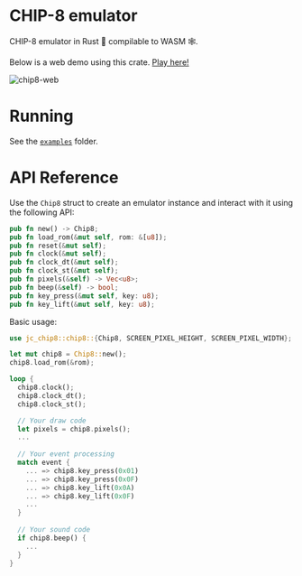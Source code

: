 # CHIP-8 emulator

CHIP-8 emulator in Rust 🦀 compilable to WASM 🕸. 

Below is a web demo using this crate. [Play here!](https://joao-conde.github.io/jc-chip8)

![chip8-web](https://user-images.githubusercontent.com/16060539/135887650-2d98f22f-cdbc-4356-bee4-d1b75d2ec3e6.gif)

# Running

See the [`examples`](./examples) folder.

# API Reference

Use the `Chip8` struct to create an emulator instance and interact with it using the following API:

```rust
pub fn new() -> Chip8;
pub fn load_rom(&mut self, rom: &[u8]);
pub fn reset(&mut self);
pub fn clock(&mut self);
pub fn clock_dt(&mut self);
pub fn clock_st(&mut self);
pub fn pixels(&self) -> Vec<u8>;
pub fn beep(&self) -> bool;
pub fn key_press(&mut self, key: u8);
pub fn key_lift(&mut self, key: u8);
```

Basic usage:

```rust
use jc_chip8::chip8::{Chip8, SCREEN_PIXEL_HEIGHT, SCREEN_PIXEL_WIDTH};

let mut chip8 = Chip8::new();
chip8.load_rom(&rom);

loop {
  chip8.clock();
  chip8.clock_dt();
  chip8.clock_st();

  // Your draw code
  let pixels = chip8.pixels();
  ...
  
  // Your event processing
  match event {
    ... => chip8.key_press(0x01)
    ... => chip8.key_press(0x0F)
    ... => chip8.key_lift(0x0A)
    ... => chip8.key_lift(0x0F)
    ...
  }
  
  // Your sound code
  if chip8.beep() {
    ...
  }
}
```

